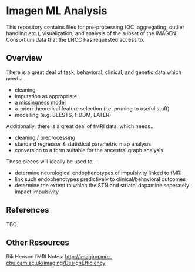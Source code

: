 # Imagen ML Analysis #

This repository contains files for pre-processing (QC, aggregating, outlier handling etc.), visualization, and analysis of the subset of the IMAGEN Consortium data that the LNCC has requested access to.

## Overview ##
There is a great deal of task, behavioral, clinical, and genetic data which needs...
 - cleaning
 - imputation as appropriate
 - a missingness model
 - a-priori theoretical feature selection (i.e. pruning to useful stuff)
 - modelling (e.g. BEESTS, HDDM, LATER) 

Additionally, there is a great deal of fMRI data, which needs...
 - cleaning / preprocessing
 - standard regressor & statistical parametric map analysis
 - conversion to a form suitable for the ancestral graph analysis

These pieces will ideally be used to...
 - determine neurological endophenotypes of impulsivity linked to fMRI
 - link such endophenotypes predictively to clinical/behavioral outcomes
 - determine the extent to which the STN and striatal dopamine seperately impact impulsivity

## References ##
TBC.

## Other Resources ##
Rik Henson fMRI Notes:
http://imaging.mrc-cbu.cam.ac.uk/imaging/DesignEfficiency
